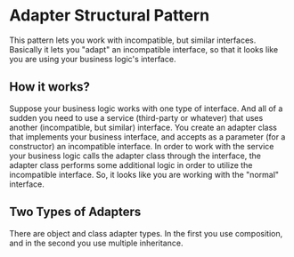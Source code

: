 # Adapter Structural Pattern

This pattern lets you work with incompatible, but similar interfaces. Basically it lets you "adapt" an incompatible interface, so that it looks like you are using your business logic's interface.

## How it works?

Suppose your business logic works with one type of interface. And all of a sudden you need to use a service (third-party or whatever) that uses another (incompatible, but similar) interface. You create an adapter class that implements your business interface, and accepts as a parameter (for a constructor) an incompatible interface. In order to work with the service your business logic calls the adapter class through the interface,  the adapter class performs some additional logic in order to utilize the incompatible interface. So, it looks like you are working with the "normal" interface.

## Two Types of Adapters

There are object and class adapter types. In the first you use composition, and in the second you use multiple inheritance.
